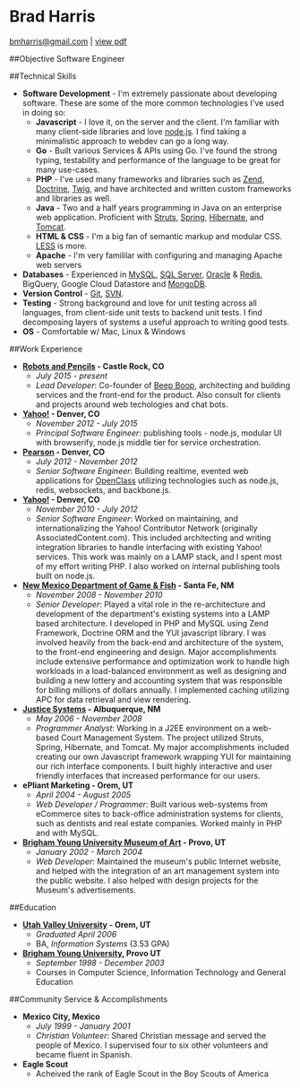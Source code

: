 Brad Harris
===
[bmharris@gmail.com](mailto:bmharris@gmail.com) | [view pdf][pdf]

##Objective
	Software Engineer

##Technical Skills
+	**Software Development** - I'm extremely passionate about developing software.  These are some of the more common technologies I've used in doing so:
	+	**Javascript** - I love it, on the server and the client.  I'm familiar with many client-side libraries and love [node.js](http://nodejs.org/).  I find taking a minimalistic approach to webdev can go a long way.
	+	**Go** - Built various Services & APIs using Go.  I've found the strong typing, testability and performance of the language to be great for many use-cases.
	+	**PHP** - I've used many frameworks and libraries such as [Zend](http://framework.zend.com), [Doctrine](http://www.doctrine-project.org), [Twig](http://twig.sensiolabs.org), and have architected and written custom frameworks and libraries as well.
	+	**Java** - Two and a half years programming in Java on an enterprise web application. Proficient with [Struts](http://struts.apache.org/), [Spring](http://www.springsource.org/), [Hibernate](http://www.hibernate.org/), and [Tomcat](http://tomcat.apache.org/).
	+	**HTML & CSS** - I'm a big fan of semantic markup and modular CSS.  [LESS](http://lesscss.org/) is more.
	+	**Apache** - I'm very famililar with configuring and managing Apache web servers
+	**Databases** - Experienced in [MySQL](http://www.mysql.com/), [SQL Server](http://www.microsoft.com/sqlserver/en/us/default.aspx), [Oracle](http://www.oracle.com/index.html) & [Redis](https://redis.io/), BigQuery, Google Cloud Datastore and [MongoDB](http://www.mongodb.org/).
+	**Version Control** - [Git](http://git-scm.com/), [SVN](http://subversion.tigris.org/).
+	**Testing** - Strong background and love for unit testing across all languages, from client-side unit tests to backend unit tests.  I find decomposing layers of systems a useful approach to writing good tests.
+	**OS** - Comfortable w/ Mac, Linux & Windows

##Work Experience
+	**[Robots and Pencils](https://robotsandpencils.com) - Castle Rock, CO**
	+	*July 2015 - present*
	+	*Lead Developer*: Co-founder of [Beep Boop](https://beepboophq.com/), architecting and building services and the front-end for the product.  Also consult for clients and projects around web techologies and chat bots.
+	**[Yahoo!](http://www.yahoo.com) - Denver, CO**
	+	*November 2012 - July 2015*
	+	*Principal Software Engineer*: publishing tools - node.js, modular UI with browserify, node.js middle tier for service orchestration.
+	**[Pearson](http://www.pearsonlearningsolutions.com) - Denver, CO**
	+	*July 2012 - November 2012*
	+	*Senior Software Engineer*: Building realtime, evented web applications for [OpenClass](http://www.openclass.com/) utilizing technologies such as node.js, redis, websockets, and backbone.js.
+	**[Yahoo!](http://www.yahoo.com) - Denver, CO**
	+	*November 2010 - July 2012*
	+	*Senior Software Engineer*: Worked on maintaining, and internationalizing the Yahoo! Contributor Network (originally AssociatedContent.com).  This included architecting and writing integration libraries to handle interfacing with existing Yahoo! services.  This work was mainly on a LAMP stack, and I spent most of my effort writing PHP.  I also worked on internal publishing tools built on node.js.
+	**[New Mexico Department of Game & Fish](https://onlinesales.wildlife.state.nm.us/) - Santa Fe, NM**
	+	*November 2008 - November 2010*
	+	*Senior Developer*: Played a vital role in the re-architecture and development of the department's existing systems into a LAMP based architecture. I developed in PHP and MySQL using Zend Framework, Doctrine ORM and the YUI javascript library. I was involved heavily from the back-end and architecture of the system, to the front-end engineering and design.  Major accomplishments include extensive performance and optimization work to handle high workloads in a load-balanced environment as well as designing and building a new lottery and accounting system that was responsible for billing millions of dollars annually. I implemented caching utilizing APC for data retrieval and view rendering.
+	**[Justice Systems](http://www.justicesystems.com/) - Albuquerque, NM**
	+	*May 2006 - November 2008*
	+	*Programmer Analyst*: Working in a J2EE environment on a web-based Court Management System. The project utilized Struts, Spring, Hibernate, and Tomcat. My major accomplishments included creating our own Javascript framework wrapping YUI for maintaining our rich interface components.  I built highly interactive and user friendly interfaces that increased performance for our users.
+	**ePliant Marketing - Orem, UT**
	+	*April 2004 - August 2005*
	+	*Web Developer / Programmer*: Built various web-systems from eCommerce sites to back-office administration systems for clients, such as dentists and real estate companies. Worked mainly in PHP and with MySQL.
+	**[Brigham Young University Museum of Art](http://moa.byu.edu/) - Provo, UT**
	+	*January 2002 - March 2004*
	+	*Web Developer*: Maintained the museum's public Internet website, and helped with the integration of an art management system into the public website.  I also helped with design projects for the Museum's advertisements.

##Education
+	**[Utah Valley University](http://www.uvu.edu/) - Orem, UT**
	+	*Graduated April 2006*
	+	BA, *Information Systems* (3.53 GPA)
+	**[Brigham Young University](http://www.byu.edu/), Provo UT**
	+	*September 1998 - December 2003*
	+	Courses in Computer Science, Information Technology and General Education

##Community Service & Accomplishments
+	**Mexico City, Mexico**
	+	*July 1999 - January 2001*
	+	*Christian Volunteer*: Shared Christian message and served the people of Mexico.  I supervised four to six other volunteers and became fluent in Spanish.
+	**Eagle Scout**
	+ Acheived the rank of Eagle Scout in the Boy Scouts of America

[pdf]: https://github.com/selfcontained/resume/raw/master/resume.pdf

